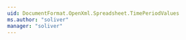 ```yaml
---
uid: DocumentFormat.OpenXml.Spreadsheet.TimePeriodValues
ms.author: "soliver"
manager: "soliver"
---
```

